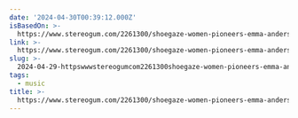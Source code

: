 ```yaml
---
date: '2024-04-30T00:39:12.000Z'
isBasedOn: >-
  https://www.stereogum.com/2261300/shoegaze-women-pioneers-emma-anderson-deb-googe-rachel-goswell/columns/sounding-board/
link: >-
  https://www.stereogum.com/2261300/shoegaze-women-pioneers-emma-anderson-deb-googe-rachel-goswell/columns/sounding-board/
slug: >-
  2024-04-29-httpswwwstereogumcom2261300shoegaze-women-pioneers-emma-anderson-deb-googe-rachel-goswellcolumnssounding-board
tags:
  - music
title: >-
  https://www.stereogum.com/2261300/shoegaze-women-pioneers-emma-anderson-deb-googe-rachel-goswell/columns/sounding-board/
---
```


